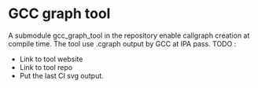 # GCC graph tool

A submodule gcc_graph_tool in the repository enable callgraph creation at compile time.
The tool use .cgraph output by GCC at IPA pass.
TODO :
- Link to tool website
- Link to tool repo
- Put the last CI svg output.

